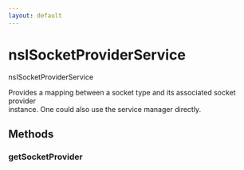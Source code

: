```yaml
---
layout: default
---
```


# nsISocketProviderService #
  
nsISocketProviderService  
  
Provides a mapping between a socket type and its associated socket provider  
instance.  One could also use the service manager directly.  
  

## Methods ##

### getSocketProvider ###
